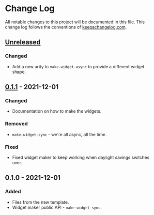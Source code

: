 # Change Log
All notable changes to this project will be documented in this file. This change log follows the conventions of [keepachangelog.com](http://keepachangelog.com/).

## [Unreleased]
### Changed
- Add a new arity to `make-widget-async` to provide a different widget shape.

## [0.1.1] - 2021-12-01
### Changed
- Documentation on how to make the widgets.

### Removed
- `make-widget-sync` - we're all async, all the time.

### Fixed
- Fixed widget maker to keep working when daylight savings switches over.

## 0.1.0 - 2021-12-01
### Added
- Files from the new template.
- Widget maker public API - `make-widget-sync`.

[Unreleased]: https://github.com/your-name/tp/compare/0.1.1...HEAD
[0.1.1]: https://github.com/your-name/tp/compare/0.1.0...0.1.1
